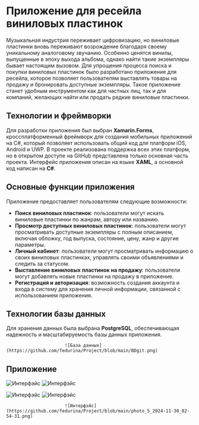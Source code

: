 
   # Приложение для ресейла виниловых пластинок

Музыкальная индустрия переживает цифровизацию, но виниловые пластинки вновь переживают возрождение благодаря своему уникальному аналоговому звучанию. Особенно ценятся винилы, выпущенные в эпоху выхода альбома, однако найти такие экземпляры бывает настоящим вызовом. Для упрощения процесса поиска и покупки виниловых пластинок было разработано приложение для ресейла, которое позволяет пользователям выставлять товары на продажу и бронировать доступные экземпляры. Такое приложение станет удобным инструментом как для частных лиц, так и для компаний, желающих найти или продать редкие виниловые пластинки.

## Технологии и фреймворки

Для разработки приложения был выбран **Xamarin.Forms**, кроссплатформенный фреймворк для создания мобильных приложений на C#, который позволяет использовать общий код для платформ iOS, Android и UWP. В проекте реализована поддержка всех этих платформ, но в открытом доступе на GitHub представлена только основная часть проекта. Интерфейс приложения описан на языке **XAML**, а основной код написан на **C#**.

## Основные функции приложения

Приложение предоставляет пользователям следующие возможности:

- **Поиск виниловых пластинок**: пользователи могут искать виниловые пластинки по жанрам, автору или названию.
- **Просмотр доступных виниловых пластинок**: пользователи могут просматривать доступные экземпляры с полным описанием, включая обложку, год выпуска, состояние, цену, жанр и другие параметры.
- **Личный кабинет**: пользователи могут просматривать информацию о своих виниловых пластинках, управлять своими объявлениями и следить за статусом.
- **Выставление виниловых пластинок на продажу**: пользователи могут добавлять новые пластинки на продажу в приложение.
- **Регистрация и авторизация**: возможность создания аккаунта и входа в систему для хранения личной информации, связанной с использованием приложения.

## Технологии базы данных

Для хранения данных была выбрана **PostgreSQL**, обеспечивающая надежность и масштабируемость базы данных приложения.

                          ![База данных](https://github.com/fedurina/Project/blob/main/BDgit.png)

## Приложение

![Интерфэйс](https://github.com/fedurina/Project/blob/main/photo_1_2024-11-30_02-54-31.png) ![Интерфэйс](https://github.com/fedurina/Project/blob/main/photo_2_2024-11-30_02-54-31.png)

![Интерфэйс](https://github.com/fedurina/Project/blob/main/photo_3_2024-11-30_02-54-31.png) ![Интерфэйс](https://github.com/fedurina/Project/blob/main/photo_4_2024-11-30_02-54-31.png)

                          ![Интерфэйс](https://github.com/fedurina/Project/blob/main/photo_5_2024-11-30_02-54-31.png)


    



